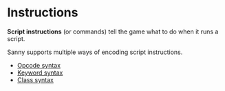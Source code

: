 # Instructions

**Script instructions** (or commands) tell the game what to do when it runs a script.

Sanny supports multiple ways of encoding script instructions.

* [Opcode syntax](opcodes.md)
* [Keyword syntax](keywords.md)
* [Class syntax](classes.md)
